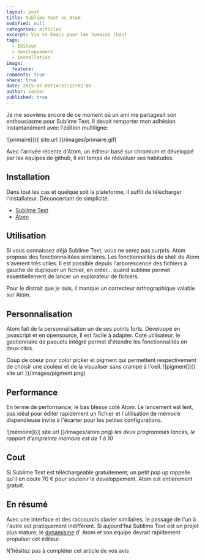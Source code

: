 ```yaml
---
layout: post
title: Sublime Text vs Atom
modified: null
categories: articles
excerpt: Vim vs Emacs pour les humains (han)
tags:
  - Editeur
  - developpement
  - installation
image:
  feature:
comments: true
share: true
date: 2015-07-06T14:57:12+02:00
author: xavier
published: true
---
```


Je me souviens encore de ce moment où un ami me partageait son enthousiasme pour Sublime Text. Il devait remporter mon adhésion instantanément avec l'édition multiligne:

![primaire]({{ site.url }}/images/primaire.gif)

Avec l'arrivée récente d'Atom, un éditeur basé sur chromium et développé par les équipes de github, il est temps de réévaluer ses habitudes.

## Installation

Dans tout les cas et quelque soit la plateforme, il suffit de télecharger l'installateur. Déconcertant de simplicité.

* [Sublime Text](http://www.sublimetext.com/3)
* [Atom](http://atom.io)

## Utilisation

Si vous connaissez déjà Sublime Text, vous ne serez pas surpris. Atom propose des fonctionnalitées similaires. Les fonctionnalités de shell de Atom s'avèrent très utiles. Il est possible depuis l'arborescence des fichiers à gauche de dupliquer un fichier, en créer... quand sublime permet essentiellement de lancer un explorateur de fichiers.

Pour le distrait que je suis, il manque un correcteur orthographique valable sur Atom.

## Personnalisation

Atom fait de la personnalisation un de ses points forts. Développé en javascript et en opensource, il est facile à adapter. Coté utilisateur, le gestionnaire de paquets intégré permet d'étendre les fonctionnalités en deux clics.

Coup de coeur pour color picker et pigment qui permettent respectivement de choisir une couleur et de la visualiser sans crampe à l'oeil.
![pigment]({{ site.url }}/images/pigment.png)


## Performance

En terme de performance, le bas blesse coté Atom. Le lancement est lent, pas idéal pour éditer rapidement un fichier et l'utilisation de mémoire dispendieuse invite à l'écarter pour les petites configurations.

![mémoire]({{ site.url }}/images/atom.png)
_les deux programmes lancés, le rapport d'empreinte mémoire est de 1 à 10_

## Cout

Si Sublime Text est téléchargeable gratuitement, un petit pop up rappelle qu'il en coute 70 € pour soutenir le developpement. Atom est entièrement gratuit.

## En résumé

Avec une interface et des raccourcis clavier similaires, le passage de l'un à l'autre est pratiquement indifférent. Si aujourd'hui Sublime Text est un projet plus mature, le [dynamisme](https://github.com/atom/atom) d' Atom et son équipe devrait rapidement propulser cet éditeur.


N'hésitez pas à compléter cet article de vos avis
